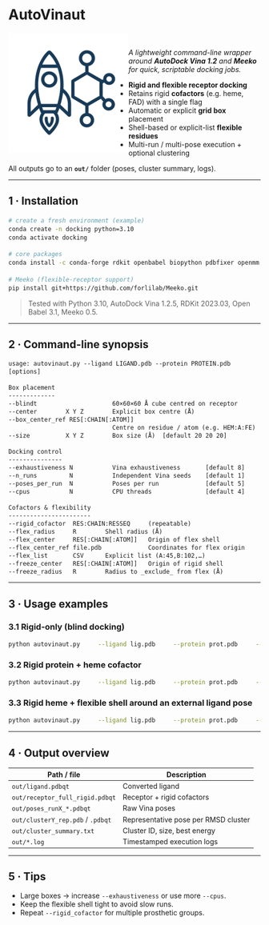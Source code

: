 # AutoVinaut

<img src="logo_autovinaut.png" alt="AutoVinaut logo" align="left" width="240"/>

<br clear="right"/>

_A lightweight command-line wrapper around **AutoDock Vina 1.2** and **Meeko** for quick, scriptable docking jobs._

* **Rigid and flexible receptor docking**
* Retains rigid **cofactors** (e.g. heme, FAD) with a single flag
* Automatic or explicit **grid box** placement
* Shell-based or explicit-list **flexible residues**
* Multi-run / multi-pose execution + optional clustering

All outputs go to an **`out/`** folder (poses, cluster summary, logs).

---

## 1 · Installation

```bash
# create a fresh environment (example)
conda create -n docking python=3.10
conda activate docking

# core packages
conda install -c conda-forge rdkit openbabel biopython pdbfixer openmm vina scipy

# Meeko (flexible-receptor support)
pip install git+https://github.com/forlilab/Meeko.git
```

> Tested with Python 3.10, AutoDock Vina 1.2.5, RDKit 2023.03, Open Babel 3.1, Meeko 0.5.

---

## 2 · Command-line synopsis

```text
usage: autovinaut.py --ligand LIGAND.pdb --protein PROTEIN.pdb [options]

Box placement
-------------
--blindt                     60×60×60 Å cube centred on receptor
--center        X Y Z        Explicit box centre (Å)
--box_center_ref RES[:CHAIN[:ATOM]]
                             Centre on residue / atom (e.g. HEM:A:FE)
--size          X Y Z        Box size (Å)  [default 20 20 20]

Docking control
---------------
--exhaustiveness N           Vina exhaustiveness       [default 8]
--n_runs         N           Independent Vina seeds    [default 1]
--poses_per_run  N           Poses per run             [default 5]
--cpus           N           CPU threads               [default 4]

Cofactors & flexibility
-----------------------
--rigid_cofactor  RES:CHAIN:RESSEQ     (repeatable)
--flex_radius     R        Shell radius (Å)
--flex_center     RES[:CHAIN[:ATOM]]   Origin of flex shell
--flex_center_ref file.pdb             Coordinates for flex origin
--flex_list       CSV      Explicit list (A:45,B:102,…)
--freeze_center   RES[:CHAIN[:ATOM]]   Origin of rigid shell
--freeze_radius   R        Radius to _exclude_ from flex (Å)
```

---

## 3 · Usage examples

### 3.1 Rigid-only (blind docking)

```bash
python autovinaut.py     --ligand lig.pdb     --protein prot.pdb     --blindt     --exhaustiveness 8 --cpus 8
```

### 3.2 Rigid protein **+ heme cofactor**

```bash
python autovinaut.py     --ligand lig.pdb     --protein prot.pdb     --rigid_cofactor HEM:A:999     --box_center_ref HEM:A:FE     --size 22 22 22     --n_runs 3 --poses_per_run 10
```

### 3.3 Rigid heme **+ flexible shell** around an external ligand pose

```bash
python autovinaut.py     --ligand lig.pdb     --protein prot.pdb     --rigid_cofactor HEM:A:999     --box_center_ref HEM:A:FE     --flex_radius 6     --flex_center LIG     --flex_center_ref pose.pdb     --freeze_center HEM:A:FE     --freeze_radius 2.5     --exhaustiveness 12 --n_runs 5
```

---

## 4 · Output overview

| Path / file                               | Description                                   |
|-------------------------------------------|-----------------------------------------------|
| `out/ligand.pdbqt`                        | Converted ligand                              |
| `out/receptor_full_rigid.pdbqt`           | Receptor + rigid cofactors                    |
| `out/poses_runX_*.pdbqt`                  | Raw Vina poses                                |
| `out/clusterY_rep.pdb` / `.pdbqt`         | Representative pose per RMSD cluster          |
| `out/cluster_summary.txt`                 | Cluster ID, size, best energy                 |
| `out/*.log`                               | Timestamped execution logs                    |

---

## 5 · Tips

* Large boxes → increase `--exhaustiveness` or use more `--cpus`.
* Keep the flexible shell tight to avoid slow runs.
* Repeat `--rigid_cofactor` for multiple prosthetic groups.
